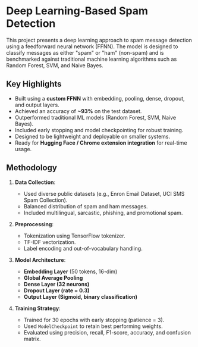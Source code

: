 # Deep Learning-Based Spam Detection

This project presents a deep learning approach to spam message detection using a feedforward neural network (FFNN). The model is designed to classify messages as either "spam" or "ham" (non-spam) and is benchmarked against traditional machine learning algorithms such as Random Forest, SVM, and Naive Bayes.

## Key Highlights

- Built using a **custom FFNN** with embedding, pooling, dense, dropout, and output layers.
- Achieved an accuracy of **~93%** on the test dataset.
- Outperformed traditional ML models (Random Forest, SVM, Naive Bayes).
- Included early stopping and model checkpointing for robust training.
- Designed to be lightweight and deployable on smaller systems.
- Ready for **Hugging Face / Chrome extension integration** for real-time usage.


## Methodology

1. **Data Collection**:
   - Used diverse public datasets (e.g., Enron Email Dataset, UCI SMS Spam Collection).
   - Balanced distribution of spam and ham messages.
   - Included multilingual, sarcastic, phishing, and promotional spam.

2. **Preprocessing**:
   - Tokenization using TensorFlow tokenizer.
   - TF-IDF vectorization.
   - Label encoding and out-of-vocabulary handling.

3. **Model Architecture**:
   - **Embedding Layer** (50 tokens, 16-dim)
   - **Global Average Pooling**
   - **Dense Layer (32 neurons)**
   - **Dropout Layer (rate = 0.3)**
   - **Output Layer (Sigmoid, binary classification)**

4. **Training Strategy**:
   - Trained for 30 epochs with early stopping (patience = 3).
   - Used `ModelCheckpoint` to retain best performing weights.
   - Evaluated using precision, recall, F1-score, accuracy, and confusion matrix.
